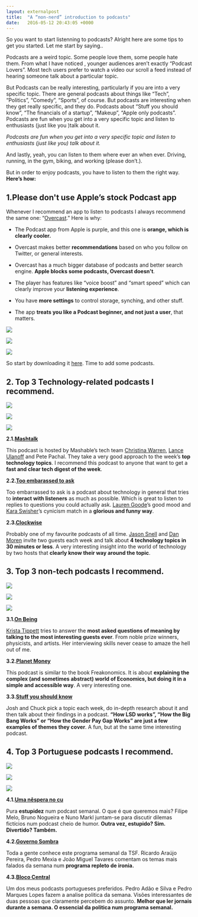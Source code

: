 ```yaml
---
layout: externalpost
title:  "A “non-nerd” introduction to podcasts"
date:   2016-05-12 20:43:05 +0000
---
```


So you want to start listenning to podcasts? Alright here are some tips to get you started. Let me start by saying..

Podcasts are a weird topic. Some people love them, some people hate them. From what I have noticed , younger audiences aren’t exactly “Podcast Lovers”. Most tech users prefer to watch a video our scroll a feed instead of hearing someone talk about a particular topic.

But Podcasts can be really interesting, particularly if you are into a very specific topic. There are general podcasts about things like “Tech”, “Politics”, “Comedy”, “Sports”, of course. But podcasts are interesting when they get really specific, and they do. Podcasts about “Stuff you should know”, “The financials of a startup”, “Makeup”, “Apple only podcasts”. Podcasts are fun when you get into a very specific topic and listen to enthusiasts (just like you )talk about it.

_Podcasts are fun when you get into a very specific topic and listen to enthusiasts (just like you) talk about it._

And lastly, yeah, you can listen to them where ever an when ever. Driving, running, in the gym, biking, and working (please don’t.).

But in order to enjoy podcasts, you have to listen to them the right way. **Here’s how:**

## 1.Please don't use Apple’s stock Podcast app

Whenever I recommend an app to listen to podcasts I always recommend the same one: “[Overcast](https://overcast.fm).” Here is why:

* The Podcast app from Apple is purple, and this one is **orange, which is clearly cooler.**

* Overcast makes better **recommendations** based on who you follow on Twitter, or general interests.

* Overcast has a much bigger database of podcasts and better search engine. **Apple blocks some podcasts, Overcast doesn't**.

* The player has features like “voice boost” and “smart speed” which can clearly improve your **listening experience**.

* You have **more settings** to control storage, synching, and other stuff.

* The app **treats you like a Podcast beginner, and not just a user**, that matters.

![](https://cdn-images-1.medium.com/max/2484/1*EaFZW9W-VXX6aG_1y49P1g.png)

![](https://cdn-images-1.medium.com/max/2484/1*4JRbUsxCYHNCnZZ_j6pY3Q.png)

![](https://cdn-images-1.medium.com/max/2484/1*aonku0EnBwe76hWp6wxW4g.png)

So start by downloading it [here](https://itunes.apple.com/us/app/overcast-podcast-player/id888422857?mt=8). Time to add some podcasts.

## 2. Top 3 Technology-related podcasts I recommend.

![](https://cdn-images-1.medium.com/max/2000/1*ep4lI0vZqnFEzu3z_65xbA.jpeg)

![](https://cdn-images-1.medium.com/max/3998/1*mMxKe75gEZHZo0UXHTiJRA.jpeg)

![](https://cdn-images-1.medium.com/max/2800/1*yboqPehhxb5eqJec3AHG8Q.png)

**2.1.[Mashtalk](https://overcast.fm/+EuQkHpOns)**

This podcast is hosted by Mashable’s tech team [Christina Warren](undefined), [Lance Ulanoff](undefined) and Pete Pachal. They take a very good approach to the week’s **top technology topics**. I recommend this podcast to anyone that want to get a **fast and clear tech digest of the week**.

**2.2.[Too embarassed to ask](https://overcast.fm/+F18VhmgLU)**

Too embarrassed to ask is a podcast about technology in general that tries to **interact with listeners** as much as possible. Which is great to listen to replies to questions you could actually ask. [Lauren Goode](undefined)’s good mood and [Kara Swisher](https://twitter.com/karaswisher)’s cynicism match in a **glorious and funny way**.

**2.3.[Clockwise](https://overcast.fm/+DjLOsfy6g)**

Probably one of my favourite podcasts of all time. [Jason Snell](undefined) and [Dan Moren](https://twitter.com/dmoren) invite two guests each week and talk about **4 technology topics in 30 minutes or less**. A very interesting insight into the world of technology by two hosts that **clearly know their way around the topic**.

## 3. Top 3 non-tech podcasts I recommend.

![](https://cdn-images-1.medium.com/max/4014/1*20UXugBZmcxbHordnB1KEw.png)

![](https://cdn-images-1.medium.com/max/2836/1*Vw_NuW30KEud_dBfWewlTQ.png)

![](https://cdn-images-1.medium.com/max/3200/1*IhexqJ1o9AIeYeKfZlHqkg.jpeg)

**3.1.[On Being](https://overcast.fm/+BYAbbPgf4)**

[Krista Tippett](https://twitter.com/kristatippett) tries to answer the **most asked questions of meaning by talking to the most interesting guests ever**. From noble prize winners, physicists, and artists. Her interviewing skills never cease to amaze the hell out of me.

**3.2.[Planet Money](https://overcast.fm/+BYAbbPgf4)**

This podcast is similar to the book Freakonomics. It is about **explaining the complex (and sometimes abstract) world of Economics, but doing it in a simple and accessible way**. A very interesting one.

**3.3.[Stuff you should know](https://overcast.fm/+VzjmI8)**

Josh and Chuck pick a topic each week, do in-depth research about it and then talk about their findings in a podcast. **“How LSD works”, “How the Big Bang Works” or “How the Gender Pay Gap Works” are just a few examples of themes they cover**. A fun, but at the same time interesting podcast.

## 4. Top 3 Portuguese podcasts I recommend.

![](https://cdn-images-1.medium.com/max/2000/1*mBhCKHmSIxQ_lD55qHBijA.jpeg)

![](https://cdn-images-1.medium.com/max/2000/1*3HTbcIfZSuruPMkiuJNHew.jpeg)

![](https://cdn-images-1.medium.com/max/2000/1*K4-ywv7WVdicH-mDR_GzPw.jpeg)

**4.1.[Uma nêspera no cu](https://overcast.fm/+EZNijBPrs)**

Pura **estupidez** num podcast semanal. O que é que queremos mais? Filipe Melo, Bruno Nogueira e Nuno Markl juntam-se para discutir dilemas fictícios num podcast cheio de humor. **Outra vez, estupido? Sim. Divertido? Também.**

**4.2.[Governo Sombra](https://overcast.fm/+BqDwFTzQ)**

Toda a gente conhece este programa semanal da TSF. Ricardo Araújo Pereira, Pedro Mexia e João Miguel Tavares comentam os temas mais falados da semana num **programa repleto de ironia.**

**4.3.[Bloco Central](https://overcast.fm/+Bq8nkfQk)**

Um dos meus podcasts portugueses preferidos. Pedro Adão e Silva e Pedro Marques Lopes fazem a analise politica da semana. Visões interessantes de duas pessoas que claramente percebem do assunto. **Melhor que ler jornais durante a semana. O essencial da politica num programa semanal.**

